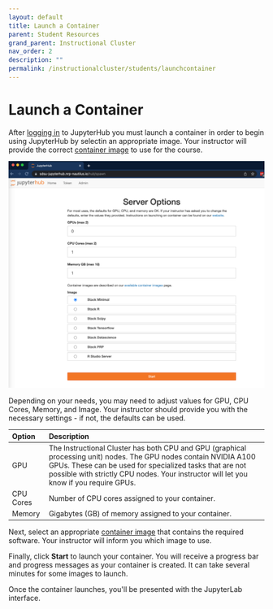 ```yaml
---
layout: default
title: Launch a Container
parent: Student Resources
grand_parent: Instructional Cluster
nav_order: 2
description: ""
permalink: /instructionalcluster/students/launchcontainer
---
```


# Launch a Container

After [logging in](/instructionalcluster/students/loggingin) to JupyterHub you must launch a container in order to begin using JupyterHub by selectin an appropriate image. Your instructor will provide the correct [container image](/instructionalcluster/images) to use for the course.

![Container Prompt](/images/instructionalcluster/cilogon4.png)

Depending on your needs, you may need to adjust values for GPU, CPU Cores, Memory, and Image. Your instructor should provide you with the necessary settings - if not, the defaults can be used.

| Option               | Description               |
|:---------------------|:--------------------------|
| GPU                  | The Instructional Cluster has both CPU and GPU (graphical processing unit) nodes. The GPU nodes contain NVIDIA A100 GPUs. These can be used for specialized tasks that are not possible with strictly CPU nodes. Your instructor will let you know if you require GPUs. |
| CPU Cores            | Number of CPU cores assigned to your container. |
| Memory               | Gigabytes (GB) of memory assigned to your container.

Next, select an appropriate [container image](/instructionalcluster/images) that contains the required software. Your instructor will inform you which image to use. 

Finally, click **Start** to launch your container. You will receive a progress bar and progress messages as your container is created. It can take several minutes for some images to launch. 

Once the container launches, you'll be presented with the JupyterLab interface.